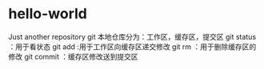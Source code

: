 # hello-world
Just another repository
git 本地仓库分为：工作区，缓存区，提交区
git status ：用于看状态
git add :用于工作区向缓存区递交修改
git rm ：用于删除缓存区的修改
git commit ：缓存区修改送到提交区
